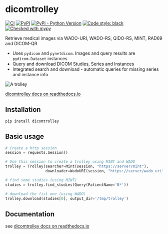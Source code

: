 # dicomtrolley

[![CI](https://github.com/sjoerdk/dicomtrolley/actions/workflows/build.yml/badge.svg?branch=main)](https://github.com/sjoerdk/dicomtrolley/actions/workflows/build.yml?query=branch%3Amain)
[![PyPI](https://img.shields.io/pypi/v/dicomtrolley)](https://pypi.org/project/dicomtrolley/)
[![PyPI - Python Version](https://img.shields.io/pypi/pyversions/dicomtrolley)](https://pypi.org/project/dicomtrolley/)
[![Code style: black](https://img.shields.io/badge/code%20style-black-000000.svg)](https://github.com/psf/black)
[![Checked with mypy](http://www.mypy-lang.org/static/mypy_badge.svg)](http://mypy-lang.org/)

Retrieve medical images via WADO-URI, WADO-RS, QIDO-RS, MINT, RAD69 and DICOM-QR

* Uses `pydicom` and `pynetdicom`. Images and query results are `pydicom.Dataset` instances
* Query and download DICOM Studies, Series and Instances
* Integrated search and download - automatic queries for missing series and instance info

![A trolley](docs/resources/trolley.png)

[dicomtrolley docs on readthedocs.io](https://dicomtrolley.readthedocs.io)

## Installation
```
pip install dicomtrolley
```

## Basic usage
```python
# Create a http session
session = requests.Session()

# Use this session to create a trolley using MINT and WADO
trolley = Trolley(searcher=Mint(session, "https://server/mint"),
                  downloader=WadoURI(session, "https://server/wado_uri"))

# find some studies (using MINT)
studies = trolley.find_studies(Query(PatientName='B*'))

# download the fist one (using WADO)
trolley.download(studies[0], output_dir='/tmp/trolley')
```

## Documentation
see [dicomtrolley docs on readthedocs.io](https://dicomtrolley.readthedocs.io)
